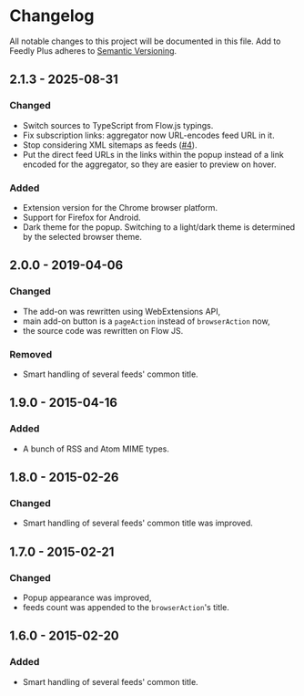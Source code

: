 # Changelog

All notable changes to this project will be documented in this file.
Add to Feedly Plus adheres to [Semantic Versioning](https://semver.org/spec/v2.0.0.html).

## 2.1.3 - 2025-08-31

### Changed

- Switch sources to TypeScript from Flow.js typings.
- Fix subscription links: aggregator now URL-encodes feed URL in it.
- Stop considering XML sitemaps as feeds ([#4](https://github.com/quasiyoke/add-to-feedly-plus/issues/4)).
- Put the direct feed URLs in the links within the popup instead of a link encoded for the aggregator, so they are easier to preview on hover.

### Added

- Extension version for the Chrome browser platform.
- Support for Firefox for Android.
- Dark theme for the popup. Switching to a light/dark theme is determined by the selected browser theme.

## 2.0.0 - 2019-04-06

### Changed

- The add-on was rewritten using WebExtensions API,
- main add-on button is a `pageAction` instead of `browserAction` now,
- the source code was rewritten on Flow JS.

### Removed

- Smart handling of several feeds' common title.

## 1.9.0 - 2015-04-16

### Added

- A bunch of RSS and Atom MIME types.

## 1.8.0 - 2015-02-26

### Changed

- Smart handling of several feeds' common title was improved.

## 1.7.0 - 2015-02-21

### Changed

- Popup appearance was improved,
- feeds count was appended to the `browserAction`'s title.

## 1.6.0 - 2015-02-20

### Added

- Smart handling of several feeds' common title.
